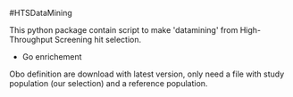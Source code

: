 #HTSDataMining

This python package contain script to make 'datamining' from High-Throughput Screening hit selection.

* Go enrichement

Obo definition are download with latest version, only need a file with study population (our selection) and a reference population.

